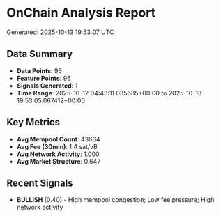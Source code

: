 # OnChain Analysis Report
Generated: 2025-10-13 19:53:07 UTC

## Data Summary
- **Data Points**: 96
- **Feature Points**: 96
- **Signals Generated**: 1
- **Time Range**: 2025-10-12 04:43:11.035685+00:00 to 2025-10-13 19:53:05.067412+00:00

## Key Metrics
- **Avg Mempool Count**: 43664
- **Avg Fee (30min)**: 1.4 sat/vB
- **Avg Network Activity**: 1.000
- **Avg Market Structure**: 0.647

## Recent Signals
- **BULLISH** (0.40) - High mempool congestion; Low fee pressure; High network activity
